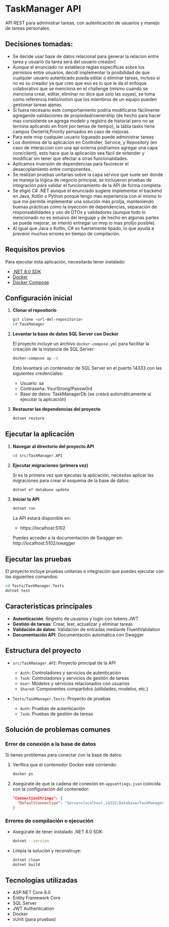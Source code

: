 # TaskManager API

API REST para administrar tareas, con autenticación de usuarios y manejo de tareas personales.

## Decisiones tomadas:
- Se decide usar base de datos relacional para generar la relacion entre tarea y usuario (la tarea será del usuario creador)
- Aunque el enunciado no establece reglas específicas sobre los permisos entre usuarios, decidí implementar la posibilidad de que cualquier usuario autenticado pueda editar o eliminar tareas, incluso si no es su creador ya que creo que eso es lo que le da el enfoque colaborativo que se menciona en el challenge (mismo cuando se menciona crear, editar, eliminar no dice que solo las suyas), se toma como referencia trello/notion que los miembros de un equipo pueden gestionar tareas ajenas.
- Si fuera necesario este comportamiento podría modificarse fácilmente agregando validaciones de propiedad/ownership (de hecho para hacer mas consistente se agrega modelo y registro de historial pero no se termina aplicando en front por temas de tiempo), la tabla tasks tiene campos OwnerId,Priority pensados en caso de mejoras.
- Para este mvp cualquier usuario logueado puede administrar tareas
- Los dominios de la aplicacion en Controller, Service, y Repository (en caso de interaccion con una api externa podriamos agregar una capa core/client), esto hace que la aplicación sea fácil de extender y modificar sin tener que afectar a otras funcionalidades. 
- Aplicamos inversión de dependencias para favorecer el desacoplamiento entre componentes. 
- Se realizan pruebas unitarias sobre la capa service que suele ser donde se maneja la lógica de negocio principal, se incluyeron pruebas de integración para validar el funcionamiento de la API de forma completa.
- Se eligió C# .NET aunque el enunciado sugiere implementar el backend en Java, Kotlin o Python porque tengo mas experiencia con el mismo lo que me permite implementar una solución más prolija, manteniendo buenas prácticas como la inyección de dependencias, separación de responsabilidades y uso de DTOs y validadores (aunque todo lo mencionado no es exlusivo del lenguaje y de hecho en algunas partes se puede mejorar, se intentó entregar un mvp lo mas prolijo posible).
- Al igual que Java o Kotlin, C# es fuertemente tipado, lo que ayuda a prevenir muchos errores en tiempo de compilación.

## Requisitos previos

Para ejecutar esta aplicación, necesitarás tener instalado:

- [.NET 8.0 SDK](https://dotnet.microsoft.com/download/dotnet/8.0)
- [Docker](https://docs.docker.com/get-docker/)
- [Docker Compose](https://docs.docker.com/compose/install/)

## Configuración inicial

1. **Clonar el repositorio**

   ```bash
   git clone <url-del-repositorio>
   cd TaskManager
   ```

2. **Levantar la base de datos SQL Server con Docker**

   El proyecto incluye un archivo `docker-compose.yml` para facilitar la creación de la instancia de SQL Server:

   ```bash
   docker-compose up -d
   ```

   Esto levantará un contenedor de SQL Server en el puerto 14333 con las siguientes credenciales:
   - Usuario: sa
   - Contraseña: YourStrong!Passw0rd
   - Base de datos: TaskManagerDb (se creará automáticamente al ejecutar la aplicación)

3. **Restaurar las dependencias del proyecto**

   ```bash
   dotnet restore
   ```

## Ejecutar la aplicación

1. **Navegar al directorio del proyecto API**

   ```bash
   cd src/TaskManager.API
   ```

2. **Ejecutar migraciones (primera vez)**

   Si es la primera vez que ejecutas la aplicación, necesitas aplicar las migraciones para crear el esquema de la base de datos:

   ```bash
   dotnet ef database update
   ```

3. **Iniciar la API**

   ```bash
   dotnet run
   ```

   La API estará disponible en: 
   - https://localhost:5102

   Puedes acceder a la documentación de Swagger en: http://localhost:5102/swagger

## Ejecutar las pruebas

El proyecto incluye pruebas unitarias e integración que puedes ejecutar con los siguientes comandos:

```bash
cd Tests/TaskManager.Tests
dotnet test
```

## Características principales

- **Autenticación**: Registro de usuarios y login con tokens JWT
- **Gestión de tareas**: Crear, leer, actualizar y eliminar tareas
- **Validación de datos**: Validación de entradas mediante FluentValidation
- **Documentación API**: Documentación automática con Swagger

## Estructura del proyecto

- `src/TaskManager.API`: Proyecto principal de la API
  - `Auth`: Controladores y servicios de autenticación
  - `Task`: Controladores y servicios de gestión de tareas
  - `User`: Modelos y servicios relacionados con usuarios
  - `Shared`: Componentes compartidos (utilidades, modelos, etc.)

- `Tests/TaskManager.Tests`: Proyecto de pruebas
  - `Auth`: Pruebas de autenticación
  - `Task`: Pruebas de gestión de tareas

## Solución de problemas comunes

### Error de conexión a la base de datos

Si tienes problemas para conectar con la base de datos:

1. Verifica que el contenedor Docker esté corriendo:
   ```bash
   docker ps
   ```

2. Asegúrate de que la cadena de conexión en `appsettings.json` coincida con la configuración del contenedor:
   ```json
   "ConnectionStrings": {
     "DefaultConnection": "Server=localhost,14333;Database=TaskManagerDb;User Id=sa;Password=YourStrong!Passw0rd;TrustServerCertificate=true;"
   }
   ```

### Errores de compilación o ejecución

- Asegúrate de tener instalado .NET 8.0 SDK:
  ```bash
  dotnet --version
  ```

- Limpia la solución y reconstruye:
  ```bash
  dotnet clean
  dotnet build
  ```

## Tecnologías utilizadas

- ASP.NET Core 8.0
- Entity Framework Core
- SQL Server
- JWT Authentication
- Docker
- xUnit (para pruebas) 